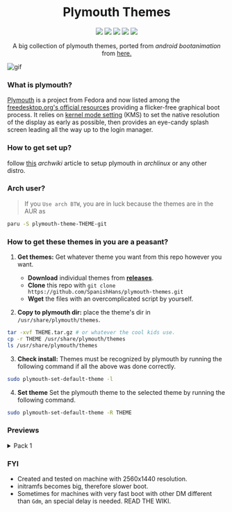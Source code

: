 <h1 align="center">Plymouth Themes</h1>

<p align="center">
  <img src="https://img.shields.io/badge/Maintained%3F-Yes-green?style=for-the-badge">
  <img src="https://img.shields.io/github/license/SpanishHans/plymouth-themes?style=for-the-badge">
  <img src="https://img.shields.io/github/stars/SpanishHans/plymouth-themes?style=for-the-badge">
  <img src="https://img.shields.io/github/forks/SpanishHans/plymouth-themes?color=teal&style=for-the-badge">
  <img src="https://img.shields.io/github/issues/SpanishHans/plymouth-themes?color=violet&style=for-the-badge">
</p>

<p align="center">
A big collection of plymouth themes, ported from <i>android bootanimation</i> from <a href="https://forum.xda-developers.com/android/themes/alienware-t3721978">here.</a>
</p>

![gif](https://raw.githubusercontent.com/SpanishHans/plymouth-themes/main/previews/rango.gif)

### What is plymouth?

[Plymouth](http://www.freedesktop.org/wiki/Software/Plymouth) is a project from Fedora and now listed among the [freedesktop.org's official resources](https://www.freedesktop.org/wiki/Software/#graphicsdriverswindowsystemsandsupportinglibraries) providing a flicker-free graphical boot process. It relies on [kernel mode setting](https://wiki.archlinux.org/index.php/Kernel_mode_setting) (KMS) to set the native resolution of the display as early as possible, then provides an eye-candy splash screen leading all the way up to the login manager.

### How to get set up?

follow [this](https://wiki.archlinux.org/index.php/plymouth) *archwiki* article to setup plymouth in *archlinux* or any other distro.

### Arch user?
> If you `Use arch BTW`, you are in luck because the themes are in the AUR as 
```bash
paru -S plymouth-theme-THEME-git
```

### How to get these themes in you are a peasant?

1. **Get themes:** Get whatever theme you want from this repo however you want.

	- **Download** individual themes from [**releases**](https://github.com/SpanishHans/plymouth-themes/releases).
	- **Clone** this repo with `git clone https://github.com/SpanishHans/plymouth-themes.git`
	- **Wget** the files with an overcomplicated script by yourself.

2. **Copy to plymouth dir:** place the theme's dir in `/usr/share/plymouth/themes`. 
```bash
tar -xvf THEME.tar.gz # or whatever the cool kids use.
cp -r THEME /usr/share/plymouth/themes
ls /usr/share/plymouth/themes
```

3. **Check install:** Themes must be recognized by plymouth by running the following command if all the above was done correctly.
```bash
sudo plymouth-set-default-theme -l
```

4. **Set theme** Set the plymouth theme to the selected theme by running the following command.
```bash
sudo plymouth-set-default-theme -R THEME
```

### Previews

<!----------------------------- Pack 1 ----------------------------->
<details><summary>Pack 1</summary>

| Name | Preview |
|-------|---------|
| rango | ![gif](https://raw.githubusercontent.com/SpanishHans/plymouth-themes/main/previews/rango.gif) |

+ [Rango](https://raw.githubusercontent.com/SpanishHans/plymouth-themes/main/previews/rango.gif)
</details>

### FYI
+ Created and tested on machine with 2560x1440 resolution.
+ initramfs becomes big, therefore slower boot.
+ Sometimes for machines with very fast boot with other DM different than `Gdm`, an special delay is needed. READ THE WIKI.
